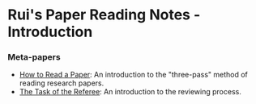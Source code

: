 # Rui's Paper Reading Notes - Introduction

### Meta-papers

* [How to Read a Paper](http://pages.cs.wisc.edu/~akella/CS740/S12/740-Papers/paper-reading-keshav.pdf): An introduction to the "three-pass" method of reading research papers.
* [The Task of the Referee](https://www.cs.utexas.edu/users/mckinley/notes/reviewing-smith.pdf): An introduction to the reviewing process.





